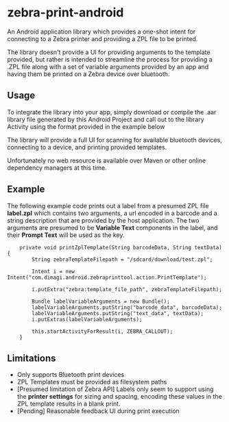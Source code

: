 # zebra-print-android
An Android application library which provides a one-shot intent for connecting to a Zebra printer and providing a ZPL file to be printed.

The library doesn't provide a UI for providing arguments to the template provided, but rather is intended to streamline the process for providing a .ZPL file along with a set of variable arguments provided by an app and having them be printed on a Zebra device over bluetooth.

## Usage

To integrate the library into your app, simply download or compile the .aar library file generated by this Android Project and call out to the library Activity using the format provided in the example below

The library will provide a full UI for scanning for available bluetooth devices, connecting to a device, and printing provided templates.

Unfortunately no web resource is available over Maven or other online dependency managers at this time.

## Example

The following example code prints out a label from a presumed ZPL file **label.zpl** which contains two arguments, a url encoded in a barcode and a string description that are provided by the host application. The two arguments are presumed to be **Variable Text** components in the label, and their **Prompt Text** will be used as the key.


```
    private void printZplTemplate(String barcodeData, String textData){
        String zebraTemplateFilepath = "/sdcard/download/test.zpl";
        
        Intent i = new Intent("com.dimagi.android.zebraprinttool.action.PrintTemplate");
        
        i.putExtra("zebra:template_file_path", zebraTemplateFilepath);
        
        Bundle labelVariableArguments = new Bundle();
        labelVariableArguments.putString("barcode_data", barcodeData);
        labelVariableArguments.putString("text_data", textData);
        i.putExtras(labelVariableArguments);
        
        this.startActivityForResult(i, ZEBRA_CALLOUT);
    }
```

## Limitations 
 * Only supports Bluetooth print devices
 * ZPL Templates must be provided as filesystem paths
 * [Presumed limitation of Zebra API] Labels only seem to support using the **printer settings** for sizing and spacing, encoding these values in the ZPL template results in a blank print.
 * [Pending] Reasonable feedback UI during print execution
